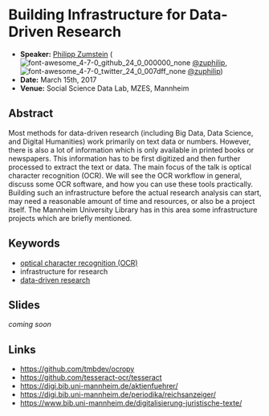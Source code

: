 # Building Infrastructure for Data-Driven Research

* **Speaker:** [Philipp Zumstein](https://www.bib.uni-mannheim.de/philipp-zumstein/) (![font-awesome_4-7-0_github_24_0_000000_none](https://cloud.githubusercontent.com/assets/5199995/23703699/94c8c3d2-0401-11e7-8b78-fd2785ce4c27.png) [@zuphilip](https://github.com/zuphilip), ![font-awesome_4-7-0_twitter_24_0_007dff_none](https://cloud.githubusercontent.com/assets/5199995/23703698/91c11176-0401-11e7-8e7d-bec431688160.png) [@zuphilip](https://twitter.com/zuphilip))
* **Date:** March 15th, 2017
* **Venue:** Social Science Data Lab, MZES, Mannheim



## Abstract

Most methods for data-driven research (including Big Data, Data Science, and Digital Humanities) work primarily on text data or numbers.
However, there is also a lot of information which is only available in printed books or newspapers.
This information has to be first digitized and then further processed to extract the text or data.
The main focus of the talk is optical character recognition (OCR).
We will see the OCR workflow in general, discuss some OCR software, and how you can use these tools practically.
Building such an infrastructure before the actual research analysis can start, may need a reasonable amount of time and resources, or also be a project itself.
The Mannheim University Library has in this area some infrastructure projects which are briefly mentioned.


## Keywords

* [optical character recognition (OCR)](https://en.wikipedia.org/wiki/Optical_character_recognition)
* infrastructure for research
* [data-driven research](https://en.wikipedia.org/w/index.php?title=Data-driven_science)


## Slides

*coming soon*


## Links

* https://github.com/tmbdev/ocropy
* https://github.com/tesseract-ocr/tesseract
* https://digi.bib.uni-mannheim.de/aktienfuehrer/
* https://digi.bib.uni-mannheim.de/periodika/reichsanzeiger/
* https://www.bib.uni-mannheim.de/digitalisierung-juristische-texte/
